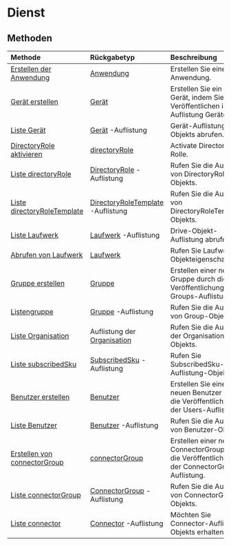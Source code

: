 # <a name="service-root"></a>Dienst


## <a name="methods"></a>Methoden



| Methode           | Rückgabetyp    |Beschreibung|
|:---------------|:--------|:----------|
|[Erstellen der Anwendung](../api/application_post_extensionproperties.md) |[Anwendung](application.md)| Erstellen Sie eine neue Anwendung.|
|[Gerät erstellen](../api/device_post_devices.md) |[Gerät](device.md)| Erstellen Sie ein neues Gerät, indem Sie das Veröffentlichen in der Auflistung Geräte.|
|[Liste Gerät](../api/device_list.md) | [Gerät](device.md) -Auflistung |Gerät-Auflistung-Objekts abrufen. |
|[DirectoryRole aktivieren](../api/directoryrole_post_directoryroles.md) | [directoryRole](directoryrole.md) |Activate Directory-Rolle. |
|[Liste directoryRole](../api/directoryrole_list.md) | [DirectoryRole](directoryrole.md) -Auflistung |Rufen Sie die Auflistung von DirectoryRole-Objekts. |
|[Liste directoryRoleTemplate](../api/directoryroletemplate_list.md) | [DirectoryRoleTemplate](directoryroletemplate.md) -Auflistung |Rufen Sie die Auflistung von DirectoryRoleTemplate-Objekts. |
|[Liste Laufwerk](../api/drive_list.md) | [Laufwerk](drive.md) -Auflistung |Drive-Objekt-Auflistung abrufen. |
|[Abrufen von Laufwerk](../api/drive_get.md) | [Laufwerk](drive.md)  |Rufen Sie Laufwerk Objekteigenschaften. |
|[Gruppe erstellen](../api/group_post_groups.md) |[Gruppe](group.md)| Erstellen einer neuen Gruppe durch die Veröffentlichung auf die Groups-Auflistung.|
|[Listengruppe](../api/group_list.md) | [Gruppe](group.md) -Auflistung |Rufen Sie die Auflistung von Group-Objekts. |
|[Liste Organisation](../api/organization_list.md) | Auflistung der [Organisation](organization.md) |Rufen Sie die Auflistung der Organisation-Objekts. |
|[Liste subscribedSku](../api/subscribedsku_list.md) | [SubscribedSku](subscribedsku.md) -Auflistung |Rufen Sie SubscribedSku-Auflistung-Objekts. |
|[Benutzer erstellen](../api/user_post_users.md) |[Benutzer](user.md)| Erstellen Sie einen neuen Benutzer durch die Veröffentlichung auf der Users-Auflistung.|
|[Liste Benutzer](../api/user_list.md) | [Benutzer](user.md) -Auflistung |Rufen Sie die Auflistung von Benutzer-Objekts. |
|[Erstellen von connectorGroup](../api/connectorgroup_post_connectorgroups.md) |[connectorGroup](connectorgroup.md)|Erstellen einer neuen ConnectorGroup durch die Veröffentlichung auf der ConnectorGroups-Auflistung.|
|[Liste connectorGroup](../api/connectorgroup_list.md) | [ConnectorGroup](connectorgroup.md) -Auflistung |Rufen Sie die Auflistung von ConnectorGroup-Objekts. |
|[Liste connector](../api/connector_list.md) | [Connector](connector.md) -Auflistung |Möchten Sie Connector-Auflistung-Objekts erhalten. |

<!-- uuid: 8fcb5dbc-d5aa-4681-8e31-b001d5168d79
2015-10-25 14:57:30 UTC -->
<!-- {
  "type": "#page.annotation",
  "description": "Service root",
  "keywords": "",
  "section": "documentation",
  "tocPath": ""
}-->
